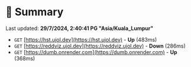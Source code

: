 # 📖 Summary
Last updated: **29/7/2024, 2:40:41 PG "Asia/Kuala_Lumpur"**

- `GET` [https://hst.ujol.dev](https://hst.ujol.dev) - **Up** (483ms)
- `GET` [https://reddviz.ujol.dev](https://reddviz.ujol.dev) - **Down** (286ms)
- `GET` [https://dumb.onrender.com](https://dumb.onrender.com) - **Up** (368ms)

